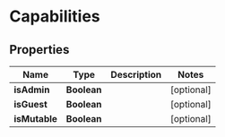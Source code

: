 
# Capabilities

## Properties
Name | Type | Description | Notes
------------ | ------------- | ------------- | -------------
**isAdmin** | **Boolean** |  |  [optional]
**isGuest** | **Boolean** |  |  [optional]
**isMutable** | **Boolean** |  |  [optional]



